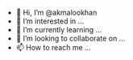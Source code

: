 - 👋 Hi, I’m @akmalookhan
- 👀 I’m interested in ...
- 🌱 I’m currently learning ...
- 💞️ I’m looking to collaborate on ...
- 📫 How to reach me ...

<!---
akmalookhan/akmalookhan is a ✨ special ✨ repository because its `README.md` (this file) appears on your GitHub profile.
You can click the Preview link to take a look at your changes.
--->
